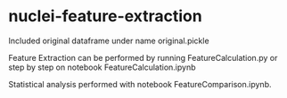 # nuclei-feature-extraction


Included original dataframe under name original.pickle

Feature Extraction can be performed by running FeatureCalculation.py or step by step on notebook FeatureCalculation.ipynb

Statistical analysis performed with notebook FeatureComparison.ipynb.

